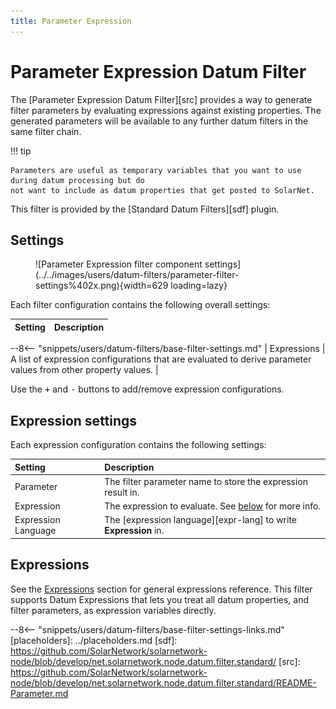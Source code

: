 ```yaml
---
title: Parameter Expression
---
```

# Parameter Expression Datum Filter

The [Parameter Expression Datum Filter][src] provides a way to generate filter parameters by
evaluating expressions against existing properties. The generated parameters will be available to
any further datum filters in the same filter chain.

!!! tip

	Parameters are useful as temporary variables that you want to use during datum processing but do
	not want to include as datum properties that get posted to SolarNet.

This filter is provided by the [Standard Datum Filters][sdf] plugin.

## Settings

<figure markdown>
  ![Parameter Expression filter component settings](../../images/users/datum-filters/parameter-filter-settings%402x.png){width=629 loading=lazy}
</figure>

Each filter configuration contains the following overall settings:

| Setting            | Description                                                       |
|:-------------------|:------------------------------------------------------------------|
--8<-- "snippets/users/datum-filters/base-filter-settings.md"
| Expressions        |  A list of expression configurations that are evaluated to derive parameter values from other property values. |

Use the <kbd>+</kbd> and <kbd>-</kbd> buttons to add/remove expression configurations.

## Expression settings

Each expression configuration contains the following settings:

| Setting             | Description                                                       |
|:--------------------|:------------------------------------------------------------------|
| Parameter           | The filter parameter name to store the expression result in. |
| Expression          | The expression to evaluate. See [below](#expressions) for more info. |
| Expression Language | The [expression language][expr-lang] to write **Expression** in. |

## Expressions

See the [Expressions](../expressions.md) section for general expressions reference. This filter
supports Datum Expressions that lets you treat all datum properties, and filter parameters, as
expression variables directly.

--8<-- "snippets/users/datum-filters/base-filter-settings-links.md"
[placeholders]: ../placeholders.md
[sdf]: https://github.com/SolarNetwork/solarnetwork-node/blob/develop/net.solarnetwork.node.datum.filter.standard/
[src]: https://github.com/SolarNetwork/solarnetwork-node/blob/develop/net.solarnetwork.node.datum.filter.standard/README-Parameter.md

